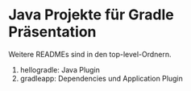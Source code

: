 # Java Projekte für Gradle Präsentation

Weitere READMEs sind in den top-level-Ordnern.

1. hellogradle: Java Plugin
2. gradleapp: Dependencies und Application Plugin
